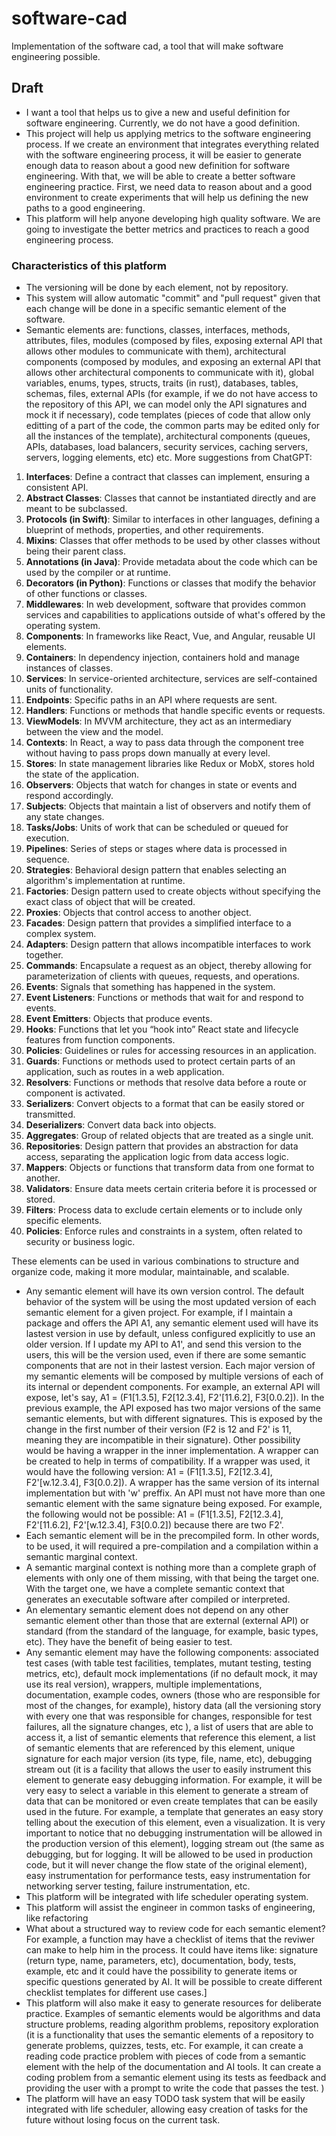 # software-cad
Implementation of the software cad, a tool that will make software engineering possible.


## Draft
- I want a tool that helps us to give a new and useful definition for software engineering. Currently, we do not have a good definition.
- This project will help us applying metrics to the software engineering process.
If we create an environment that integrates everything related with the software engineering process, it will be easier to generate enough
data to reason about a good new definition for software engineering. With that, we will be able to create a better software engineering practice.
First, we need data to reason about and a good environment to create experiments that will help us defining the new paths to a good engineering.
- This platform will help anyone developing high quality software. We are going to investigate the better metrics and practices to reach a good
engineering process.
### Characteristics of this platform
- The versioning will be done by each element, not by repository.
- This system will allow automatic "commit" and "pull request" given that each change will be done in a specific semantic element of the software.
- Semantic elements are: functions, classes, interfaces, methods, attributes, files, modules (composed by files, exposing external API that allows other modules to
communicate with them), architectural components (composed by modules, and exposing an external API that allows other architectural components to
communicate with it), global variables, enums, types, structs, traits (in rust), databases, tables, schemas, files, external APIs (for example, if we
do not have access to the repository of this API, we can model only the API signatures and mock it if necessary), code templates (pieces of code that
allow only editting of a part of the code, the common parts may be edited only for all the instances of the template), architectural components (queues,
APIs, databases, load balancers, security services, caching servers, servers, logging elements, etc) etc.
More suggestions from ChatGPT:
1. **Interfaces**: Define a contract that classes can implement, ensuring a consistent API.
2. **Abstract Classes**: Classes that cannot be instantiated directly and are meant to be subclassed.
3. **Protocols (in Swift)**: Similar to interfaces in other languages, defining a blueprint of methods, properties, and other requirements.
4. **Mixins**: Classes that offer methods to be used by other classes without being their parent class.
5. **Annotations (in Java)**: Provide metadata about the code which can be used by the compiler or at runtime.
6. **Decorators (in Python)**: Functions or classes that modify the behavior of other functions or classes.
7. **Middlewares**: In web development, software that provides common services and capabilities to applications outside of what's offered by the operating system.
8. **Components**: In frameworks like React, Vue, and Angular, reusable UI elements.
9. **Containers**: In dependency injection, containers hold and manage instances of classes.
10. **Services**: In service-oriented architecture, services are self-contained units of functionality.
11. **Endpoints**: Specific paths in an API where requests are sent.
12. **Handlers**: Functions or methods that handle specific events or requests.
13. **ViewModels**: In MVVM architecture, they act as an intermediary between the view and the model.
14. **Contexts**: In React, a way to pass data through the component tree without having to pass props down manually at every level.
15. **Stores**: In state management libraries like Redux or MobX, stores hold the state of the application.
16. **Observers**: Objects that watch for changes in state or events and respond accordingly.
17. **Subjects**: Objects that maintain a list of observers and notify them of any state changes.
18. **Tasks/Jobs**: Units of work that can be scheduled or queued for execution.
19. **Pipelines**: Series of steps or stages where data is processed in sequence.
20. **Strategies**: Behavioral design pattern that enables selecting an algorithm's implementation at runtime.
21. **Factories**: Design pattern used to create objects without specifying the exact class of object that will be created.
22. **Proxies**: Objects that control access to another object.
23. **Facades**: Design pattern that provides a simplified interface to a complex system.
24. **Adapters**: Design pattern that allows incompatible interfaces to work together.
25. **Commands**: Encapsulate a request as an object, thereby allowing for parameterization of clients with queues, requests, and operations.
26. **Events**: Signals that something has happened in the system.
27. **Event Listeners**: Functions or methods that wait for and respond to events.
28. **Event Emitters**: Objects that produce events.
29. **Hooks**: Functions that let you “hook into” React state and lifecycle features from function components.
30. **Policies**: Guidelines or rules for accessing resources in an application.
31. **Guards**: Functions or methods used to protect certain parts of an application, such as routes in a web application.
32. **Resolvers**: Functions or methods that resolve data before a route or component is activated.
33. **Serializers**: Convert objects to a format that can be easily stored or transmitted.
34. **Deserializers**: Convert data back into objects.
35. **Aggregates**: Group of related objects that are treated as a single unit.
36. **Repositories**: Design pattern that provides an abstraction for data access, separating the application logic from data access logic.
37. **Mappers**: Objects or functions that transform data from one format to another.
38. **Validators**: Ensure data meets certain criteria before it is processed or stored.
39. **Filters**: Process data to exclude certain elements or to include only specific elements.
40. **Policies**: Enforce rules and constraints in a system, often related to security or business logic.

These elements can be used in various combinations to structure and organize code, making it more modular, maintainable, and scalable.
- Any semantic element will have its own version control. The default behavior of the system will be using the most updated version of each semantic
element for a given project. For example, if I maintain a package and offers the API A1, any semantic element used will have its lastest version in use
by default, unless configured explicitly to use an older version. If I update my API to A1', and send this version to the users, this will be the
version used, even if there are some semantic components that are not in their lastest version. Each major version of my semantic elements will be
composed by multiple versions of each of its internal or dependent components. For example, an external API will expose, let's say,
A1 = (F1[1.3.5], F2[12.3.4], F2'[11.6.2], F3[0.0.2]). In the previous example, the API exposed has two major versions of the same semantic elements, but
with different signatures. This is exposed by the change in the first number of their version (F2 is 12 and F2' is 11, meaning they are incompatible in their
signature). Other possibility would be having a wrapper in the inner implementation. A wrapper can be created to help in terms of compatibility. If a wrapper was used,
it would have the following version: A1 = (F1[1.3.5], F2[12.3.4], F2'[w.12.3.4], F3[0.0.2]). A wrapper has the same version of its internal implementation but with
'w' preffix. An API must not have more than one semantic element with the same signature being exposed. For example, the following would not be possible:
 A1 = (F1[1.3.5], F2[12.3.4], F2'[11.6.2], F2'[w.12.3.4], F3[0.0.2]) because there are two F2'.
- Each semantic element will be in the precompiled form. In other words, to be used, it will required a pre-compilation and a compilation within a semantic marginal context.
- A semantic marginal context is nothing more than a complete graph of elements with only one of them missing, with that being the target one. With the target one, we have
a complete semantic context that generates an executable software after compiled or interpreted.
- An elementary semantic element does not depend on any other semantic element other than those that are external (external API) or standard (from the standard of the language,
for example, basic types, etc). They have the benefit of being easier to test.
- Any semantic element may have the following components: associated test cases (with table test facilities, templates, mutant testing, testing metrics, etc), default mock
implementations (if no default mock, it may use its real version), wrappers,
multiple implementations, documentation, example codes, owners (those who are responsible for most of the changes, for example), history data (all the versioning story
with every one that was responsible for changes, responsible for test failures, all the signature changes, etc ), a list of users that are able to access it, a list of semantic elements
that reference this element, a list of semantic elements that are referenced by this element, unique signature for each major version (its type, file, name, etc), debugging stream out
(it is a facility that allows the user to easily instrument this element to generate easy debugging information. For example, it will be very easy to select a variable in this element
to generate a stream of data that can be monitored or even create templates that can be easily used in the future. For example, a template that generates an easy story telling about the
execution of this element, even a visualization. It is very important to notice that no debugging instrumentation will be allowed in the production version of this element),
logging stream out (the same as debugging, but for logging. It will be allowed to be used in production code, but it will never change the flow state of the original element), easy instrumentation
for performance tests, easy instrumentation for networking server testing, failure instrumentation, etc.
- This platform will be integrated with life scheduler operating system.
- This platform will assist the engineer in common tasks of engineering, like refactoring
- What about a structured way to review code for each semantic element? For example, a function may have a checklist of items that the reviwer can make to help him in the process.
It could have items like: signature (return type, name, parameters, etc), documentation, body, tests, example, etc and it could have the possibility to generate items or specific questions
generated by AI. It will be possible to create different checklist templates for different use cases.]
- This platform will also make it easy to generate resources for deliberate practice. Examples of semantic elements would be algorithms and data structure problems, reading algorithm problems,
repository exploration (it is a functionality that uses the semantic elements of a repository to generate problems, quizzes, tests, etc. For example, it can create a reading code practice
problem with pieces of code from a semantic element with the help of the documentation and AI tools. It can create a coding problem from a semantic element using its tests as feedback and providing
the user with a prompt to write the code that passes the test. )
- The platform will have an easy TODO task system that will be easily integrated with life scheduler, allowing easy creation of tasks for the future without losing focus on the current task.
   
